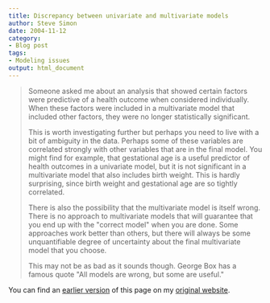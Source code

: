 ```yaml
---
title: Discrepancy between univariate and multivariate models
author: Steve Simon
date: 2004-11-12
category:
- Blog post
tags:
- Modeling issues
output: html_document
---
```

> Someone asked me about an analysis that showed certain factors were
> predictive of a health outcome when considered individually. When
> these factors were included in a multivariate model that included
> other factors, they were no longer statistically significant.
>
> This is worth investigating further but perhaps you need to live with
> a bit of ambiguity in the data. Perhaps some of these variables are
> correlated strongly with other variables that are in the final model.
> You might find for example, that gestational age is a useful predictor
> of health outcomes in a univariate model, but it is not significant in
> a multivariate model that also includes birth weight. This is hardly
> surprising, since birth weight and gestational age are so tightly
> correlated.
>
> There is also the possibility that the multivariate model is itself
> wrong. There is no approach to multivariate models that will guarantee
> that you end up with the \"correct model\" when you are done. Some
> approaches work better than others, but there will always be some
> unquantifiable degree of uncertainty about the final multivariate
> model that you choose.
>
> This may not be as bad as it sounds though. George Box has a famous
> quote \"All models are wrong, but some are useful.\"

You can find an [earlier version](http://www.pmean.com/04/MultivariateModels.html) of this page on my [original website](http://www.pmean.com/original_site.html).
